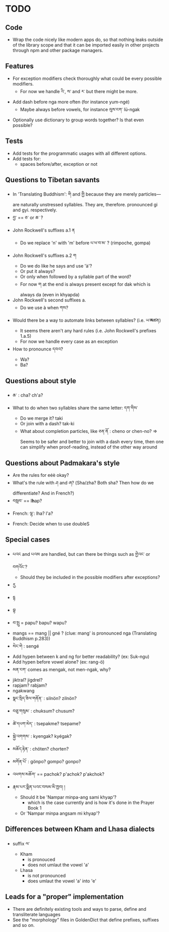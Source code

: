 # TODO

## Code
* Wrap the code nicely like modern apps do, so that nothing leaks outside
  of the library scope and that it can be imported easily in other projects
  through npm and other package managers.

## Features
* For exception modifiers check thoroughly what could be every possible modifiers.
  * For now we handle འི་, ས་ and ར་ but there might be more.
* Add dash before nga more often (for instance yum-ngé)
  * Maybe always before vowels, for instance ལུས་ངག་ lü-ngak
* Optionally use dictionary to group words together? Is that even possible?

## Tests
* Add tests for the programmatic usages with all different options.
* Add tests for:
  * spaces before/after, exception or not

## Questions to Tibetan savants
* In 'Translating Buddhism':
  གི and གྱི because they are merely particles—are naturally unstressed syllables.
  They are, therefore. pronounced gi and gyi. respectively.
* བྱ་ == ཅ་ or ཆ་ ?
* John Rockwell's suffixes a.1 ན
  * Do we replace 'n' with 'm' before པ་ཕ་བ་མ་ ? (rimpoche, gompa)
* John Rockwell's suffixes a.2 ག
  * Do we do like he says and use 'à'?
  * Or put it always?
  * Or only when followed by a syllable part of the word?
  * For now ག at the end is always present except for dak which is always da (even in khyapda)
* John Rockwell's second suffixes a.
  * Do we use à when གས?
* Would there be a way to automate links between syllables? (i.e. ཡ་**མ**ཚན)
  * It seems there aren't any hard rules (i.e. John Rockwell's prefixes 1.a.5)
  * For now we handle every case as an exception
* How to pronounce དབའ?
  * Wa?
  * Ba?

## Questions about style
* ཆ་ : cha? ch'a?
* What to do when two syllables share the same letter: དག་གིས་
  * Do we merge it? taki
  * Or join with a dash? tak-ki
  * What about completion particles, like ཅན་ནོ : cheno or chen-no?
  => Seems to be safer and better to join with a dash every time,
     then one can simplify when proof-reading, instead of the other way around

## Questions about Padmakara's style
* Are the rules for eéè okay?
* What's the rule with ཤ and ཞ? (Sha/zha? Both sha? Then how do we differentiate? And in French?)
* བསླབ་ == l**h**ap?
* French: ལྷ་: lha? l'a?
* French: Decide when to use doubleS

## Special cases
* པའང and པའམ are handled, but can there be things such as གྱེའང་ or བགའོང་?
  * Should they be included in the possible modifiers after exceptions?
* རྱ
* དྷ
* བྷ
* བ་སྤུ = papu? bapu? wapu?
* mangs == mang || gné ? (clue: mang' is pronounced nga (Translating Buddhism p.283))
* སེང་གེ : sengé
* Add hypen between k and ng for better readability? (ex: Suk-ngu)
* Add hypen before vowel alone? (ex: rang-ö)
* མན་ངག་ comes as mengak, not men-ngak, why?
* jiktral? jigdrel?
* rapjam? rabjam?
* ngakwang
* སྣང་སྲིད་ཟིལ་གནོན་ : silnön? zilnön?
* བཅུ་གསུམ་ : chuksum? chusum?
* ཚེ་དཔག་མེད་ : tsepakme? tsepame?
* སྐྱེ་འགགས་ : kyengak? kyégak?
* མཆོད་རྟེན་ : chöten? chorten?
* མགོན་པོ་ : gönpo? gompo? gonpo?
* འཕགས་མཆོག་ == pachok? p'achok? p'akchok?
* རྣམ་པར་སྨིན་པའང་བསམ་མི་ཁྱབ། །
  * Should it be 'Nampar minpa-ang sami khyap'?
    * which is the case currently and is how it's done in the Prayer Book 1
  * Or 'Nampar minpa angsam mi khyap'?

## Differences between Kham and Lhasa dialects
* suffix ལ་
  * Kham
    * is pronouced
    * does not umlaut the vowel 'a'
  * Lhasa
    * is not pronounced
    * does umlaut the vowel 'a' into 'e'

## Leads for a "proper" implementation
* There are definitely existing tools and ways to parse, define and transliterate languages
* See the "morphology" files in GoldenDict that define prefixes, suffixes and so on.